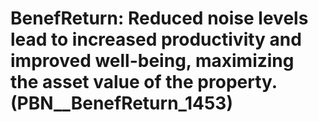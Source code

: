 # BenefReturn: __Reduced noise levels lead to increased productivity and improved well-being, maximizing the asset value of the property.__ (PBN__BenefReturn_1453)

